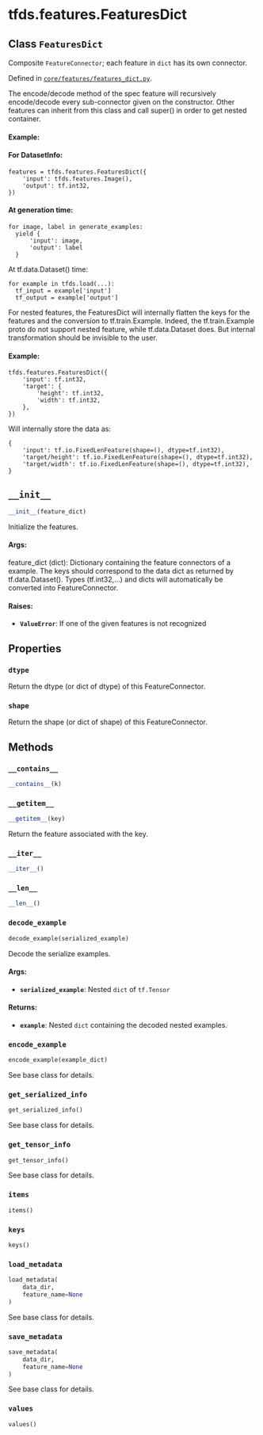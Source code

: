 <div itemscope itemtype="http://developers.google.com/ReferenceObject">
<meta itemprop="name" content="tfds.features.FeaturesDict" />
<meta itemprop="path" content="Stable" />
<meta itemprop="property" content="dtype"/>
<meta itemprop="property" content="shape"/>
<meta itemprop="property" content="__contains__"/>
<meta itemprop="property" content="__getitem__"/>
<meta itemprop="property" content="__init__"/>
<meta itemprop="property" content="__iter__"/>
<meta itemprop="property" content="__len__"/>
<meta itemprop="property" content="decode_example"/>
<meta itemprop="property" content="encode_example"/>
<meta itemprop="property" content="get_serialized_info"/>
<meta itemprop="property" content="get_tensor_info"/>
<meta itemprop="property" content="items"/>
<meta itemprop="property" content="keys"/>
<meta itemprop="property" content="load_metadata"/>
<meta itemprop="property" content="save_metadata"/>
<meta itemprop="property" content="values"/>
</div>

# tfds.features.FeaturesDict

## Class `FeaturesDict`

Composite `FeatureConnector`; each feature in `dict` has its own connector.

Defined in
[`core/features/features_dict.py`](https://github.com/tensorflow/datasets/tree/master/tensorflow_datasets/core/features/features_dict.py).

<!-- Placeholder for "Used in" -->

The encode/decode method of the spec feature will recursively encode/decode
every sub-connector given on the constructor.
Other features can inherit from this class and call super() in order to get
nested container.

#### Example:

#### For DatasetInfo:

```
features = tfds.features.FeaturesDict({
    'input': tfds.features.Image(),
    'output': tf.int32,
})
```

#### At generation time:

```
for image, label in generate_examples:
  yield {
      'input': image,
      'output': label
  }
```

At tf.data.Dataset() time:

```
for example in tfds.load(...):
  tf_input = example['input']
  tf_output = example['output']
```

For nested features, the FeaturesDict will internally flatten the keys for the
features and the conversion to tf.train.Example. Indeed, the tf.train.Example
proto do not support nested feature, while tf.data.Dataset does.
But internal transformation should be invisible to the user.

#### Example:

```
tfds.features.FeaturesDict({
    'input': tf.int32,
    'target': {
        'height': tf.int32,
        'width': tf.int32,
    },
})
```

Will internally store the data as:

```
{
    'input': tf.io.FixedLenFeature(shape=(), dtype=tf.int32),
    'target/height': tf.io.FixedLenFeature(shape=(), dtype=tf.int32),
    'target/width': tf.io.FixedLenFeature(shape=(), dtype=tf.int32),
}
```

<h2 id="__init__"><code>__init__</code></h2>

``` python
__init__(feature_dict)
```

Initialize the features.

#### Args:

feature_dict (dict): Dictionary containing the feature connectors of a
  example. The keys should correspond to the data dict as returned by
  tf.data.Dataset(). Types (tf.int32,...) and dicts will automatically
  be converted into FeatureConnector.

#### Raises:

* <b>`ValueError`</b>: If one of the given features is not recognized



## Properties

<h3 id="dtype"><code>dtype</code></h3>

Return the dtype (or dict of dtype) of this FeatureConnector.

<h3 id="shape"><code>shape</code></h3>

Return the shape (or dict of shape) of this FeatureConnector.

## Methods

<h3 id="__contains__"><code>__contains__</code></h3>

```python
__contains__(k)
```

<h3 id="__getitem__"><code>__getitem__</code></h3>

``` python
__getitem__(key)
```

Return the feature associated with the key.

<h3 id="__iter__"><code>__iter__</code></h3>

``` python
__iter__()
```

<h3 id="__len__"><code>__len__</code></h3>

``` python
__len__()
```

<h3 id="decode_example"><code>decode_example</code></h3>

```python
decode_example(serialized_example)
```

Decode the serialize examples.

#### Args:

*   <b>`serialized_example`</b>: Nested `dict` of `tf.Tensor`

#### Returns:

*   <b>`example`</b>: Nested `dict` containing the decoded nested examples.

<h3 id="encode_example"><code>encode_example</code></h3>

``` python
encode_example(example_dict)
```

See base class for details.

<h3 id="get_serialized_info"><code>get_serialized_info</code></h3>

``` python
get_serialized_info()
```

See base class for details.

<h3 id="get_tensor_info"><code>get_tensor_info</code></h3>

``` python
get_tensor_info()
```

See base class for details.

<h3 id="items"><code>items</code></h3>

``` python
items()
```

<h3 id="keys"><code>keys</code></h3>

``` python
keys()
```

<h3 id="load_metadata"><code>load_metadata</code></h3>

``` python
load_metadata(
    data_dir,
    feature_name=None
)
```

See base class for details.

<h3 id="save_metadata"><code>save_metadata</code></h3>

``` python
save_metadata(
    data_dir,
    feature_name=None
)
```

See base class for details.

<h3 id="values"><code>values</code></h3>

``` python
values()
```

